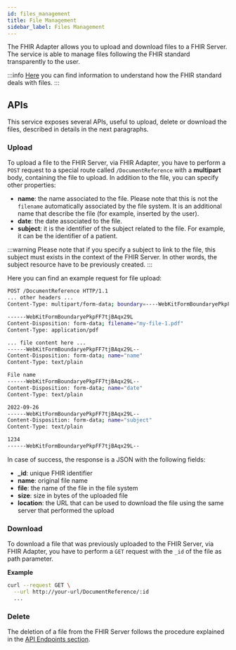 ```yaml
---
id: files_management
title: File Management
sidebar_label: Files Management
---
```




The FHIR Adapter allows you to upload and download files to a FHIR Server. The service is able to manage files following the FHIR standard transparently to the user.

:::info
[Here](https://www.hl7.org/fhir/documentreference.html) you can find information to understand how the FHIR standard deals with files.
:::

## APIs

This service exposes several APIs, useful to upload, delete or download the files, described in details in the next paragraphs.

### Upload

To upload a file to the FHIR Server, via FHIR Adapter, you have to perform a `POST` request to a special route called `/DocumentReference` with a **multipart** body, containing the file to upload. In addition to the file, you can specify other properties:

* **name**: the name associated to the file. Please note that this is not the `filename` automatically associated by the file system. It is an additional name that describe the file (for example, inserted by the user).
* **date**: the date associated to the file.
* **subject**: it is the identifier of the subject related to the file. For example, it can be the identifier of a patient.

:::warning
Please note that if you specify a subject to link to the file, this subject must exists in the context of the FHIR Server. In other words, the subject resource have to be previously created.
:::

Here you can find an example request for file upload:

```bash
POST /DocumentReference HTTP/1.1
... other headers ...
Content-Type: multipart/form-data; boundary=----WebKitFormBoundaryePkpFF7tjBAqx29L

------WebKitFormBoundaryePkpFF7tjBAqx29L
Content-Disposition: form-data; filename="my-file-1.pdf"
Content-Type: application/pdf

... file content here ...
------WebKitFormBoundaryePkpFF7tjBAqx29L--
Content-Disposition: form-data; name="name"
Content-Type: text/plain

File name
------WebKitFormBoundaryePkpFF7tjBAqx29L--
Content-Disposition: form-data; name="date"
Content-Type: text/plain

2022-09-26
------WebKitFormBoundaryePkpFF7tjBAqx29L--
Content-Disposition: form-data; name="subject"
Content-Type: text/plain

1234
------WebKitFormBoundaryePkpFF7tjBAqx29L--
```

In case of success, the response is a JSON with the following fields:

* **_id**: unique FHIR identifier
* **name**: original file name
* **file**: the name of the file in the file system
* **size**: size in bytes of the uploaded file
* **location**: the URL that can be used to download the file using the same server that performed the upload

### Download

To download a file that was previously uploaded to the FHIR Server, via FHIR Adapter, you have to perform a `GET` request with the `_id` of the file as path parameter.

**Example**

```bash
curl --request GET \
  --url http://your-url/DocumentReference/:id
  ...
```

### Delete

The deletion of a file from the FHIR Server follows the procedure explained in the [API Endpoints section](/runtime-components/plugins/mia-fhir-adapter/10_overview_and_usage.md).
